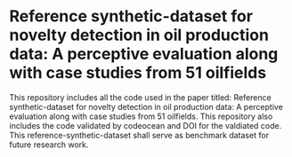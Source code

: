 # Reference synthetic-dataset for novelty detection in oil production data: A perceptive evaluation along with case studies from 51 oilfields
This repository includes all the code used in the paper titled: Reference synthetic-dataset for novelty detection in oil production data: A perceptive evaluation along with case studies from 51 oilfields.
This repository also includes the code validated by codeocean and DOI for the valdiated code.
This reference-synthetic-dataset shall serve as benchmark dataset for future research work.
